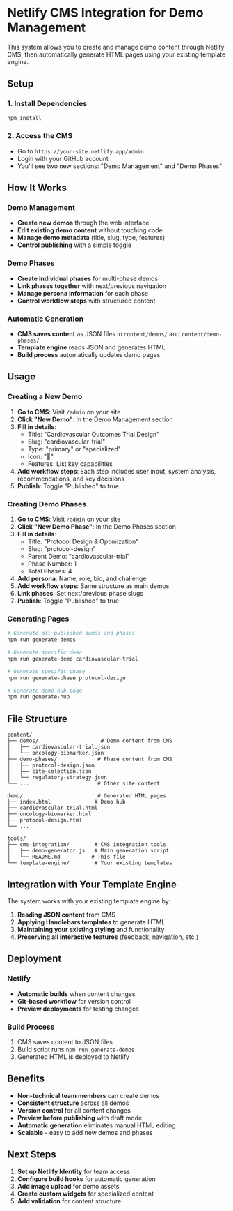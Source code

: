 # Netlify CMS Integration for Demo Management

This system allows you to create and manage demo content through Netlify CMS, then automatically generate HTML pages using your existing template engine.

## Setup

### 1. Install Dependencies
```bash
npm install
```

### 2. Access the CMS
- Go to `https://your-site.netlify.app/admin`
- Login with your GitHub account
- You'll see two new sections: "Demo Management" and "Demo Phases"

## How It Works

### Demo Management
- **Create new demos** through the web interface
- **Edit existing demo content** without touching code
- **Manage demo metadata** (title, slug, type, features)
- **Control publishing** with a simple toggle

### Demo Phases
- **Create individual phases** for multi-phase demos
- **Link phases together** with next/previous navigation
- **Manage persona information** for each phase
- **Control workflow steps** with structured content

### Automatic Generation
- **CMS saves content** as JSON files in `content/demos/` and `content/demo-phases/`
- **Template engine** reads JSON and generates HTML
- **Build process** automatically updates demo pages

## Usage

### Creating a New Demo

1. **Go to CMS**: Visit `/admin` on your site
2. **Click "New Demo"**: In the Demo Management section
3. **Fill in details**:
   - Title: "Cardiovascular Outcomes Trial Design"
   - Slug: "cardiovascular-trial"
   - Type: "primary" or "specialized"
   - Icon: "🎯"
   - Features: List key capabilities
4. **Add workflow steps**: Each step includes user input, system analysis, recommendations, and key decisions
5. **Publish**: Toggle "Published" to true

### Creating Demo Phases

1. **Go to CMS**: Visit `/admin` on your site
2. **Click "New Demo Phase"**: In the Demo Phases section
3. **Fill in details**:
   - Title: "Protocol Design & Optimization"
   - Slug: "protocol-design"
   - Parent Demo: "cardiovascular-trial"
   - Phase Number: 1
   - Total Phases: 4
4. **Add persona**: Name, role, bio, and challenge
5. **Add workflow steps**: Same structure as main demos
6. **Link phases**: Set next/previous phase slugs
7. **Publish**: Toggle "Published" to true

### Generating Pages

```bash
# Generate all published demos and phases
npm run generate-demos

# Generate specific demo
npm run generate-demo cardiovascular-trial

# Generate specific phase
npm run generate-phase protocol-design

# Generate demo hub page
npm run generate-hub
```

## File Structure

```
content/
├── demos/                    # Demo content from CMS
│   ├── cardiovascular-trial.json
│   └── oncology-biomarker.json
├── demo-phases/             # Phase content from CMS
│   ├── protocol-design.json
│   ├── site-selection.json
│   └── regulatory-strategy.json
└── ...                      # Other site content

demo/                        # Generated HTML pages
├── index.html              # Demo hub
├── cardiovascular-trial.html
├── oncology-biomarker.html
├── protocol-design.html
└── ...

tools/
├── cms-integration/        # CMS integration tools
│   ├── demo-generator.js   # Main generation script
│   └── README.md          # This file
└── template-engine/        # Your existing templates
```

## Integration with Your Template Engine

The system works with your existing template engine by:

1. **Reading JSON content** from CMS
2. **Applying Handlebars templates** to generate HTML
3. **Maintaining your existing styling** and functionality
4. **Preserving all interactive features** (feedback, navigation, etc.)

## Deployment

### Netlify
- **Automatic builds** when content changes
- **Git-based workflow** for version control
- **Preview deployments** for testing changes

### Build Process
1. CMS saves content to JSON files
2. Build script runs `npm run generate-demos`
3. Generated HTML is deployed to Netlify

## Benefits

- **Non-technical team members** can create demos
- **Consistent structure** across all demos
- **Version control** for all content changes
- **Preview before publishing** with draft mode
- **Automatic generation** eliminates manual HTML editing
- **Scalable** - easy to add new demos and phases

## Next Steps

1. **Set up Netlify Identity** for team access
2. **Configure build hooks** for automatic generation
3. **Add image upload** for demo assets
4. **Create custom widgets** for specialized content
5. **Add validation** for content structure 